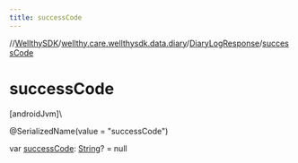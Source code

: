 ```yaml
---
title: successCode
---
```

//[WellthySDK](../../../index.html)/[wellthy.care.wellthysdk.data.diary](../index.html)/[DiaryLogResponse](index.html)/[successCode](success-code.html)



# successCode



[androidJvm]\




@SerializedName(value = "successCode")



var [successCode](success-code.html): [String](https://kotlinlang.org/api/latest/jvm/stdlib/kotlin/-string/index.html)? = null




